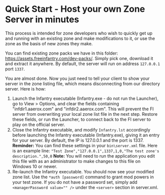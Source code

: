 # Quick Start - Host your own Zone Server in minutes

This process is intended for zone developers who wish to quickly get up and running with an existing zone
and make modifications to it, or use the zone as the basis of new zones they make.

You can find existing zone packs we have in this folder: https://assets.freeinfantry.com/dev-packs/.
Simply pick one, download it and extract it anywhere. By default, the server will run on address `127.0.0.1` port `1337`.

You are almost done. Now you just need to tell your client to show your server in the zone listing file,
which means disconnecting from our directory server. Here is how:

1. Launch the Infantry executable (Infantry.exe - do not run the Launcher), go to View > Options, and clear the fields containing "infdir1.aaerox.com" and "infdir2.aaerox.com".  This will prevent the FI server from overwriting your local zone list file in the next step. Restore these fields, or run the Launcher, to connect back to the FI server to play on the official server.
2. Close the Infantry executable, and modify `Infantry.lst` accordingly before launching the Infantry executable (Infantry.exe), giving it an entry for your server. By default, the IP is 127.0.0.1 and the port is 1337. **Reminder:** You can find these settings in your `bin\server.xml` file. Here is an example line:
   `"Test Zone","127.0.0.1",1337,1,0,"The test zone's description.",50,0`
   **Note:** You will need to run the application you edit this file with as an administrator to make changes to this file on Windows 10 or newer.
3. Re-launch the Infantry executable. You should now see your modified zone list. Use the `*auth [password]` command to grant mod powers in your test zone. If you do not have a password set, simply add `<managerPassword value="" />` under the `<server>` section in server.xml.
